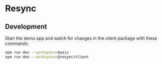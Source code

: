 # Resync

## Development

Start the demo app and watch for changes in the client package with these commands:

```sh
npm run dev --workspace=basic
npm run dev --workspace=@resync/client
```
